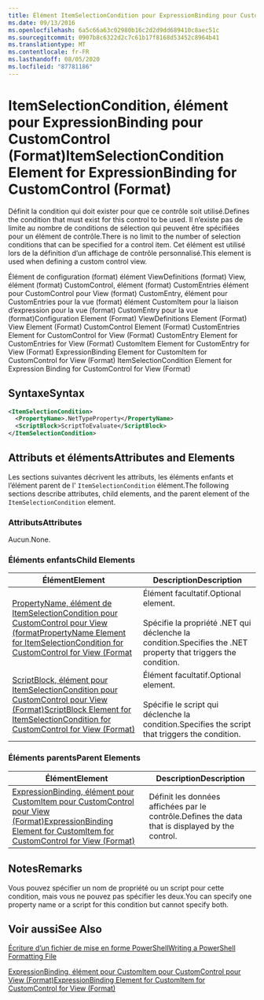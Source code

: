 ```yaml
---
title: Élément ItemSelectionCondition pour ExpressionBinding pour CustomControl (format) | Microsoft Docs
ms.date: 09/13/2016
ms.openlocfilehash: 6a5c66a63c02980b16c2d2d9dd689410c8aec51c
ms.sourcegitcommit: 0907b8c6322d2c7c61b17f8168d53452c8964b41
ms.translationtype: MT
ms.contentlocale: fr-FR
ms.lasthandoff: 08/05/2020
ms.locfileid: "87781186"
---
```

# <a name="itemselectioncondition-element-for-expressionbinding-for-customcontrol-format"></a><span data-ttu-id="70c87-102">ItemSelectionCondition, élément pour ExpressionBinding pour CustomControl (Format)</span><span class="sxs-lookup"><span data-stu-id="70c87-102">ItemSelectionCondition Element for ExpressionBinding for CustomControl (Format)</span></span>

<span data-ttu-id="70c87-103">Définit la condition qui doit exister pour que ce contrôle soit utilisé.</span><span class="sxs-lookup"><span data-stu-id="70c87-103">Defines the condition that must exist for this control to be used.</span></span> <span data-ttu-id="70c87-104">Il n’existe pas de limite au nombre de conditions de sélection qui peuvent être spécifiées pour un élément de contrôle.</span><span class="sxs-lookup"><span data-stu-id="70c87-104">There is no limit to the number of selection conditions that can be specified for a control item.</span></span> <span data-ttu-id="70c87-105">Cet élément est utilisé lors de la définition d’un affichage de contrôle personnalisé.</span><span class="sxs-lookup"><span data-stu-id="70c87-105">This element is used when defining a custom control view.</span></span>

<span data-ttu-id="70c87-106">Élément de configuration (format) élément ViewDefinitions (format) View, élément (format) CustomControl, élément (format) CustomEntries élément pour CustomControl pour View (format) CustomEntry, élément pour CustomEntries pour la vue (format) élément CustomItem pour la liaison d’expression pour la vue (format) CustomEntry pour la vue (format)</span><span class="sxs-lookup"><span data-stu-id="70c87-106">Configuration Element (Format) ViewDefinitions Element (Format) View Element (Format) CustomControl Element (Format) CustomEntries Element for CustomControl for View (Format) CustomEntry Element for CustomEntries for View (Format) CustomItem Element for CustomEntry for View (Format) ExpressionBinding Element for CustomItem for CustomControl for View (Format) ItemSelectionCondition Element for Expression Binding for CustomControl for View (Format)</span></span>

## <a name="syntax"></a><span data-ttu-id="70c87-107">Syntaxe</span><span class="sxs-lookup"><span data-stu-id="70c87-107">Syntax</span></span>

```xml
<ItemSelectionCondition>
  <PropertyName>.NetTypeProperty</PropertyName>
  <ScriptBlock>ScriptToEvaluate</ScriptBlock>
</ItemSelectionCondition>
```

## <a name="attributes-and-elements"></a><span data-ttu-id="70c87-108">Attributs et éléments</span><span class="sxs-lookup"><span data-stu-id="70c87-108">Attributes and Elements</span></span>

<span data-ttu-id="70c87-109">Les sections suivantes décrivent les attributs, les éléments enfants et l’élément parent de l' `ItemSelectionCondition` élément.</span><span class="sxs-lookup"><span data-stu-id="70c87-109">The following sections describe attributes, child elements, and the parent element of the `ItemSelectionCondition` element.</span></span>

### <a name="attributes"></a><span data-ttu-id="70c87-110">Attributs</span><span class="sxs-lookup"><span data-stu-id="70c87-110">Attributes</span></span>

<span data-ttu-id="70c87-111">Aucun.</span><span class="sxs-lookup"><span data-stu-id="70c87-111">None.</span></span>

### <a name="child-elements"></a><span data-ttu-id="70c87-112">Éléments enfants</span><span class="sxs-lookup"><span data-stu-id="70c87-112">Child Elements</span></span>

|<span data-ttu-id="70c87-113">Élément</span><span class="sxs-lookup"><span data-stu-id="70c87-113">Element</span></span>|<span data-ttu-id="70c87-114">Description</span><span class="sxs-lookup"><span data-stu-id="70c87-114">Description</span></span>|
|-------------|-----------------|
|[<span data-ttu-id="70c87-115">PropertyName, élément de ItemSelectionCondition pour CustomControl pour View (format</span><span class="sxs-lookup"><span data-stu-id="70c87-115">PropertyName Element for ItemSelectionCondition for CustomControl for View (Format</span></span>](./propertyname-element-for-itemselectioncondition-for-customcontrol-for-view-format.md)|<span data-ttu-id="70c87-116">Élément facultatif.</span><span class="sxs-lookup"><span data-stu-id="70c87-116">Optional element.</span></span><br /><br /> <span data-ttu-id="70c87-117">Spécifie la propriété .NET qui déclenche la condition.</span><span class="sxs-lookup"><span data-stu-id="70c87-117">Specifies the .NET property that triggers the condition.</span></span>|
|[<span data-ttu-id="70c87-118">ScriptBlock, élément pour ItemSelectionCondition pour CustomControl pour View (Format)</span><span class="sxs-lookup"><span data-stu-id="70c87-118">ScriptBlock Element for ItemSelectionCondition for CustomControl for View (Format)</span></span>](./scriptblock-element-for-itemselectioncondition-for-customcontrol-for-view-format.md)|<span data-ttu-id="70c87-119">Élément facultatif.</span><span class="sxs-lookup"><span data-stu-id="70c87-119">Optional element.</span></span><br /><br /> <span data-ttu-id="70c87-120">Spécifie le script qui déclenche la condition.</span><span class="sxs-lookup"><span data-stu-id="70c87-120">Specifies the script that triggers the condition.</span></span>|

### <a name="parent-elements"></a><span data-ttu-id="70c87-121">Éléments parents</span><span class="sxs-lookup"><span data-stu-id="70c87-121">Parent Elements</span></span>

|<span data-ttu-id="70c87-122">Élément</span><span class="sxs-lookup"><span data-stu-id="70c87-122">Element</span></span>|<span data-ttu-id="70c87-123">Description</span><span class="sxs-lookup"><span data-stu-id="70c87-123">Description</span></span>|
|-------------|-----------------|
|[<span data-ttu-id="70c87-124">ExpressionBinding, élément pour CustomItem pour CustomControl pour View (Format)</span><span class="sxs-lookup"><span data-stu-id="70c87-124">ExpressionBinding Element for CustomItem for CustomControl for View (Format)</span></span>](./expressionbinding-element-for-customitem-for-customcontrol-for-view-format.md)|<span data-ttu-id="70c87-125">Définit les données affichées par le contrôle.</span><span class="sxs-lookup"><span data-stu-id="70c87-125">Defines the data that is displayed by the control.</span></span>|

## <a name="remarks"></a><span data-ttu-id="70c87-126">Notes</span><span class="sxs-lookup"><span data-stu-id="70c87-126">Remarks</span></span>

<span data-ttu-id="70c87-127">Vous pouvez spécifier un nom de propriété ou un script pour cette condition, mais vous ne pouvez pas spécifier les deux.</span><span class="sxs-lookup"><span data-stu-id="70c87-127">You can specify one property name or a script for this condition but cannot specify both.</span></span>

## <a name="see-also"></a><span data-ttu-id="70c87-128">Voir aussi</span><span class="sxs-lookup"><span data-stu-id="70c87-128">See Also</span></span>

[<span data-ttu-id="70c87-129">Écriture d’un fichier de mise en forme PowerShell</span><span class="sxs-lookup"><span data-stu-id="70c87-129">Writing a PowerShell Formatting File</span></span>](./writing-a-powershell-formatting-file.md)

[<span data-ttu-id="70c87-130">ExpressionBinding, élément pour CustomItem pour CustomControl pour View (Format)</span><span class="sxs-lookup"><span data-stu-id="70c87-130">ExpressionBinding Element for CustomItem for CustomControl for View (Format)</span></span>](./expressionbinding-element-for-customitem-for-customcontrol-for-view-format.md)
